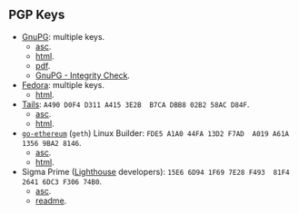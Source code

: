 ## PGP Keys
- [GnuPG](https://www.gnupg.org/): multiple keys.
	- [asc](https://gnupg.org/signature_key.asc).
	- [html](https://www.gnupg.org/signature_key.html).
	- [pdf](https://gnupg.org/signature-key.pdf).
	- [GnuPG - Integrity Check](https://www.gnupg.org/download/integrity_check.html).
- [Fedora](https://fedoraproject.org/): multiple keys.
	- [html](https://fedoraproject.org/security).
- [Tails](https://tails.net/): `A490 D0F4 D311 A415 3E2B  B7CA DBB8 02B2 58AC D84F`.
	- [asc](https://tails.net/tails-signing.key).
	- [html](https://tails.net/install/expert/index.en.html#verify-key).
- [`go-ethereum`](https://geth.ethereum.org/) (`geth`) Linux Builder: `FDE5 A1A0 44FA 13D2 F7AD  A019 A61A 1356 9BA2 8146`.
	- [asc](https://keyserver.ubuntu.com/pks/lookup?op=get&search=0xA61A13569BA28146).
	- [html](https://geth.ethereum.org/downloads#pgpsignatures).
- Sigma Prime ([Lighthouse](https://github.com/sigp/lighthouse/) developers): `15E6 6D94 1F69 7E28 F493  81F4 2641 6DC3 F306 74B0`.
	- [asc](https://keybase.io/sigp/pgp_keys.asc?fingerprint=15e66d941f697e28f49381f426416dc3f30674b0).
	- [readme](https://github.com/sigp/lighthouse/#contact).
